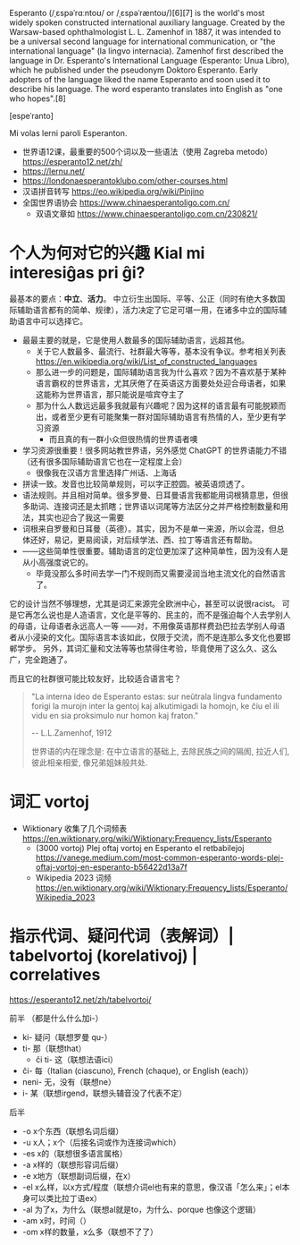 
Esperanto (/ˌɛspəˈrɑːntoʊ/ or /ˌɛspəˈræntoʊ/)[6][7] is the world's most widely spoken constructed international auxiliary language. Created by the Warsaw-based ophthalmologist L. L. Zamenhof in 1887, it was intended to be a universal second language for international communication, or "the international language" (la lingvo internacia). Zamenhof first described the language in Dr. Esperanto's International Language (Esperanto: Unua Libro), which he published under the pseudonym Doktoro Esperanto. Early adopters of the language liked the name Esperanto and soon used it to describe his language. The word esperanto translates into English as "one who hopes".[8]

[espeˈranto]

Mi volas lerni paroli Esperanton.

- 世界语12课，最重要的500个词以及一些语法（使用 Zagreba metodo） https://esperanto12.net/zh/
- https://lernu.net/
- https://londonaesperantoklubo.com/other-courses.html
- 汉语拼音转写 https://eo.wikipedia.org/wiki/Pinjino
- 全国世界语协会 https://www.chinaesperantoligo.com.cn/
    - 双语文章如 https://www.chinaesperantoligo.com.cn/230821/

# 个人为何对它的兴趣 Kial mi interesiĝas pri ĝi?

最基本的要点：**中立**、**活力**。
中立衍生出国际、平等、公正（同时有绝大多数国际辅助语言都有的简单、规律），活力决定了它足可堪一用，在诸多中立的国际辅助语言中可以选择它。

- 最最主要的就是，它是使用人数最多的国际辅助语言，远超其他。
    - 关于它人数最多、最流行、社群最大等等，基本没有争议。参考相关列表  https://en.wikipedia.org/wiki/List_of_constructed_languages
    - 那么进一步的问题是，国际辅助语言我为什么喜欢？因为不喜欢基于某种语言霸权的世界语言，尤其厌倦了在英语这方面要处处迎合母语者，如果这能称为世界语言，那只能说是喧宾夺主了
    - 那为什么人数远远最多我就最有兴趣呢？因为这样的语言最有可能脱颖而出，或者至少更有可能聚集一群对国际辅助语言有热情的人，至少更有学习资源
        - 而且真的有一群小众但很热情的世界语者噢
- 学习资源很重要！很多网站教世界语，另外感觉 ChatGPT 的世界语能力不错（还有很多国际辅助语言它也在一定程度上会）
    - 很像我在汉语方言里选择广州话、上海话
- 拼读一致。发音也比较简单规则，可以字正腔圆。被英语烦透了。
- 语法规则。并且相对简单。很多罗曼、日耳曼语言我都能用词根猜意思，但很多助词、连接词还是太抓瞎；世界语以词尾等方法区分之并严格控制数量和用法，其实也迎合了我这一需要
- 词根来自罗曼和日耳曼（英德）。其实，因为不是单一来源，所以会混，但总体还好，易记，更易阅读，对后续学法、西、拉丁等语言还有帮助。
- ——这些简单性很重要。辅助语言的定位更加深了这种简单性，因为没有人是从小高强度说它的。
    - 毕竟没那么多时间去学一门不规则而又需要浸润当地主流文化的自然语言了。

它的设计当然不够理想，尤其是词汇来源完全欧洲中心，甚至可以说很racist。
可是它再怎么说也是人造语言，文化是平等的、民主的，而不是强迫每个人去学别人的母语，让母语者永远高人一等
——对，不用像英语那样费劲巴拉去学别人母语者从小浸染的文化。国际语言本该如此，仅限于交流，而不是连那么多文化也要邯郸学步。
另外，其词汇量和文法等等也禁得住考验，毕竟使用了这么久、这么广，完全跑通了。

而且它的社群很可能比较友好，比较适合语言宅？

> "La interna ideo de Esperanto estas: sur neŭtrala lingva fundamento forigi la murojn inter la gentoj kaj alkutimigadi la homojn, ke ĉiu el ili vidu en sia proksimulo nur homon kaj fraton."
> 
> -- L.L.Zamenhof, 1912
>
> 世界语的内在理念是: 在中立语言的基础上, 去除民族之间的隔阂, 拉近人们, 彼此相亲相爱, 像兄弟姐妹般共处.

# 词汇 vortoj

- Wiktionary 收集了几个词频表 https://en.wiktionary.org/wiki/Wiktionary:Frequency_lists/Esperanto
    - (3000 vortoj) Plej oftaj vortoj en Esperanto el retbabilejoj https://vanege.medium.com/most-common-esperanto-words-plej-oftaj-vortoj-en-esperanto-b56422d13a7f
    - Wikipedia 2023 词频 https://en.wiktionary.org/wiki/Wiktionary:Frequency_lists/Esperanto/Wikipedia_2023

# 指示代词、疑问代词（表解词）| tabelvortoj (korelativoj) | correlatives

https://esperanto12.net/zh/tabelvortoj/

前半 （都是什么什么加i-）

- ki- 疑问（联想罗曼 qu-）
- ti- 那（联想that）
    - ĉi ti- 这（联想法语ici）
- ĉi- 每（Italian (ciascuno), French (chaque), or English (each)）
- neni- 无，没有（联想ne）
- i- 某（联想irgend，联想头辅音没了代表不定）

后半

- -o x个东西（联想名词后缀）
- -u x人；x个（后接名词或作为连接词which）
- -es x的（联想很多语言属格）
- -a x样的（联想形容词后缀）
- -e x地方（联想副词后缀，在x）
- -el x么样，以x方式/程度（联想介词el也有来的意思，像汉语「怎么来」；el本身可以类比拉丁语ex）
- -al 为了x，为什么（联想al就是to，为什么、porque 也像这个逻辑）
- -am x时，时间（）
- -om x样的数量，x么多（联想不了了）
